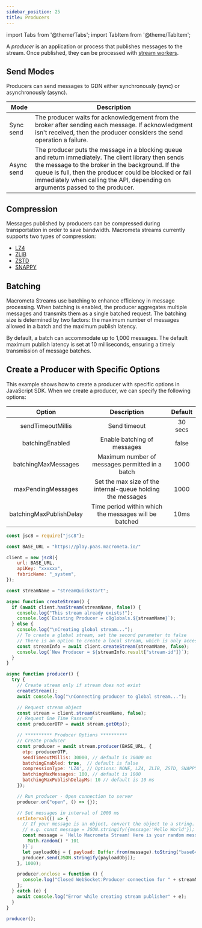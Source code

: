 ```yaml
---
sidebar_position: 25
title: Producers
---
```


import Tabs from '@theme/Tabs';
import TabItem from '@theme/TabItem';


A _producer_ is an application or process that publishes messages to the stream. Once published, they can be processed with [stream workers](../../cep/).

## Send Modes

Producers can send messages to GDN either synchronously (sync) or asynchronously (async).

| Mode       | Description  |
|-----------|---------------------|
| Sync send  | The producer waits for acknowledgement from the broker after sending each message. If acknowledgment isn't received, then the producer considers the send operation a failure. |
| Async send | The producer puts the message in a blocking queue and return immediately. The client library then sends the message to the broker in the background. If the queue is full, then the producer could be blocked or fail immediately when calling the API, depending on arguments passed to the producer. |

## Compression

Messages published by producers can be compressed during transportation in order to save bandwidth. Macrometa streams currently supports two types of compression:

- [LZ4](https://github.com/lz4/lz4)
- [ZLIB](https://zlib.net/)
- [ZSTD](https://facebook.github.io/zstd/)
- [SNAPPY](https://github.com/google/snappy)

## Batching

Macrometa Streams use batching to enhance efficiency in message processing. When batching is enabled, the producer aggregates multiple messages and transmits them as a single batched request. The batching size is determined by two factors: the maximum number of messages allowed in a batch and the maximum publish latency.

By default, a batch can accommodate up to 1,000 messages. The default maximum publish latency is set at 10 milliseconds, ensuring a timely transmission of message batches.

## Create a Producer with Specific Options

This example shows how to create a producer with specific options in JavaScript SDK.
When we create a producer, we can specify the following options:


|         Option          |                         Description                         | Default |
| :---------------------: | :---------------------------------------------------------: | :-----: |
|    sendTimeoutMillis    |                        Send timeout                         | 30 secs |
|     batchingEnabled     |                 Enable batching of messages                 |  false  |
|   batchingMaxMessages   |       Maximum number of messages permitted in a batch       |  1000   |
|   maxPendingMessages    | Set the max size of the internal-queue holding the messages |  1000   |
| batchingMaxPublishDelay |    Time period within which the messages will be batched    |  10ms   |

<Tabs groupId="modify-single">
<TabItem value="javascript" label="JavaScript SDK">


```js
const jsc8 = require("jsc8");

const BASE_URL = "https://play.paas.macrometa.io/"

client = new jsc8({
    url: BASE_URL,
    apiKey: "xxxxxx",
    fabricName: "_system",
});

const streamName = "streamQuickstart";

async function createStream() {
  if (await client.hasStream(streamName, false)) {
    console.log("This stream already exists!");
    console.log(`Existing Producer = c8globals.${streamName}`);
  } else {
    console.log("\nCreating global stream...");
    // To create a global stream, set the second parameter to false
    // There is an option to create a local stream, which is only accessible within the region
    const streamInfo = await client.createStream(streamName, false);
    console.log(`New Producer = ${streamInfo.result["stream-id"]}`);
  }
}

async function producer() {
  try {
    // Create stream only if stream does not exist
    createStream();
    await console.log("\nConnecting producer to global stream...");

    // Request stream object
    const stream = client.stream(streamName, false);
    // Request One Time Password
    const producerOTP = await stream.getOtp();

    // ********** Producer Options **********
    // Create producer
    const producer = await stream.producer(BASE_URL, {
      otp: producerOTP,
      sendTimeoutMillis: 30000, // default is 30000 ms
      batchingEnabled: true,  // default is false
      compressionType: 'LZ4', // Options: NONE, LZ4, ZLIB, ZSTD, SNAPPY -> default is NONE
      batchingMaxMessages: 100, // default is 1000
      batchingMaxPublishDelayMs: 10 // default is 10 ms
    });

    // Run producer - Open connection to server
    producer.on("open", () => {});

    // Set messages in interval of 1000 ms
    setInterval(() => {
      // If your message is an object, convert the object to a string.
      // e.g. const message = JSON.stringify({message:'Hello World'});
      const message = `Hello Macrometa Stream! Here is your random message number ${Math.floor(
        Math.random() * 101
      )}`;
      let payloadObj = { payload: Buffer.from(message).toString("base64") };
      producer.send(JSON.stringify(payloadObj));
    }, 1000);

    producer.onclose = function () {
      console.log("Closed WebSocket:Producer connection for " + streamName);
    };
  } catch (e) {
    await console.log("Error while creating stream publisher" + e);
  }
}

producer();
```
</TabItem>
</Tabs>